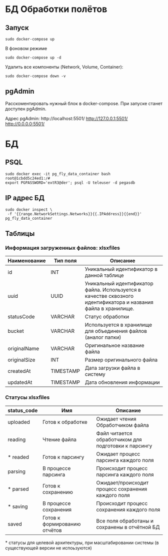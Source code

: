 # БД Обработки полётов

## Запуск

```
sudo docker-compose up
```

В фоновом режиме

```
sudo docker-compose up -d
```

Удалить все компоненты (Network, Volume, Container):

```
sudo docker-compose down -v
```

## pgAdmin

Расскоментировать нужный блок в docker-compose.
При запуске станет доступен pgAdmin.

Адрес pgAdmin:
http://localhost:5501/
http://127.0.0.1:5501/
http://0.0.0.0:5501/

# БД

## PSQL

```
sudo docker exec -it pg_fly_data_container bash
root@1cbdd5c24ed1:/#
export PGPASSWORD='extR3@der'; psql -U teleuser -d pegasdb
```

## IP адрес БД

```
sudo docker inspect \
 -f '{{range.NetworkSettings.Networks}}{{.IPAddress}}{{end}}' pg_fly_data_container
```

## Таблицы

### Информация загруженных файлов: xlsxfiles

| Наименование | Тип поля  | Описание                                                                                                       |
| ------------ | --------- | -------------------------------------------------------------------------------------------------------------- |
| id           | INT       | Уникальный идентификатор в данной таблице                                                                      |
| uuid         | UUID      | Уникальный идентификатор файла. Используется в качестве сквозного идентификатора и названия файла в хранилище. |
| statusCode   | VARCHAR   | Статус обработки                                                                                               |
| bucket       | VARCHAR   | Используется в хранилище для объединения файлов (аналог папки)                                                 |
| originalName | VARCHAR   | Оригинальное название файла                                                                                    |
| originalSize | INT       | Размер оригинального файла                                                                                     |
| createdAt    | TIMESTAMP | Дата загрузки файла в систему                                                                                  |
| updatedAt    | TIMESTAMP | Дата обновления информации                                                                                     |

### Статусы xlsxfiles

| status_code | Имя                          | Описание                                             |
| ----------- | ---------------------------- | ---------------------------------------------------- |
| uploaded    | Готов к обработке            | Ожидает чтения Обработчиком файла                    |
| reading     | Чтение файла                 | Файл читается обработчиком для подготовки к парсингу |
| \* readed   | Готов к парсингу             | Ожидает процесс парсинга каждого поля                |
| parsing     | В процессе парсинга          | Происходит процесс парсинга каждого поля             |
| \* parsed   | Готов к сохранению           | Ожидает/происходит процесс сохранения каждого поля   |
| \* saving   | В процессе сохранения        | Происходит процесс сохранения каждого поля           |
| saved       | Готов к формированию отчётов | Все поля обработаны и сохранены в отчётной БД        |

\* статусы для целевой архитектуры, при масштабировании системы (в существующей версии не испоьзуются)
